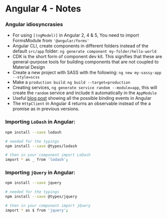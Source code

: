# Angular 4 - Notes

### Angular idiosyncrasies
* For using ```[(ngModel)]``` in Angular 2, 4 & 5, You need to import FormsModule from ```'@angular/forms'```
* Angular CLI, create components in different folders instead of the default ```src/app``` folder: ```ng generate component my-folder/hello-world```
* CDK is the short form of component dev kit. This signifies that these are general-purpose tools for building components that are not coupled to Material Design
* Create a new project with SASS with the following: ```ng new my-sassy-app --style=scss```
* Make a ```production build```: ```ng build --target=production```
* Creating services, ```ng generate service random --module=app```, this will create the ```random``` service and include it automatically in the ```AppModule```
* Useful [blog post](https://coursetro.com/posts/code/59/Angular-4-Event-Binding) showing all the possible binding events in Angular
* The ```HttpClient``` in Angular 4 returns an observable instead of the a promise as in previous versions. 

### Importing ```LoDash``` in Angular:

```bash
npm install --save lodash

# needed for the typings 
npm install --save @types/lodash

# then in your component import LoDash
import * as _ from 'lodash';
```

### Importing ```jQuery``` in Angular:

```bash
npm install --save jquery

# needed for the typings 
npm install --save @types/jquery

# then in your component import jQuery
import * as $ from 'jquery';
```
